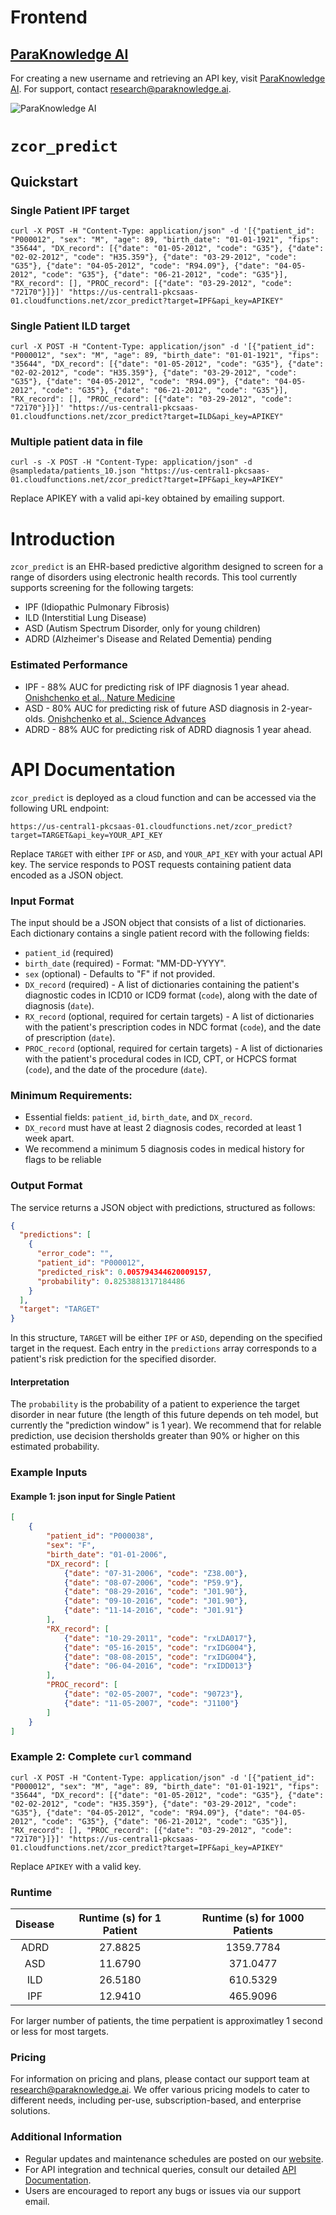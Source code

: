 # Frontend 

## [ParaKnowledge AI](https://paraknowledge.ai)

For creating a new username and retrieving an API key, visit [ParaKnowledge AI](https://paraknowledge.ai). For support, contact [research@paraknowledge.ai](mailto:research@paraknowledge.ai).

![ParaKnowledge AI](./frontend.png?raw=true)


# `zcor_predict`

## Quickstart

### Single Patient IPF target

```
curl -X POST -H "Content-Type: application/json" -d '[{"patient_id": "P000012", "sex": "M", "age": 89, "birth_date": "01-01-1921", "fips": "35644", "DX_record": [{"date": "01-05-2012", "code": "G35"}, {"date": "02-02-2012", "code": "H35.359"}, {"date": "03-29-2012", "code": "G35"}, {"date": "04-05-2012", "code": "R94.09"}, {"date": "04-05-2012", "code": "G35"}, {"date": "06-21-2012", "code": "G35"}], "RX_record": [], "PROC_record": [{"date": "03-29-2012", "code": "72170"}]}]' "https://us-central1-pkcsaas-01.cloudfunctions.net/zcor_predict?target=IPF&api_key=APIKEY"

```

### Single Patient ILD target

```
curl -X POST -H "Content-Type: application/json" -d '[{"patient_id": "P000012", "sex": "M", "age": 89, "birth_date": "01-01-1921", "fips": "35644", "DX_record": [{"date": "01-05-2012", "code": "G35"}, {"date": "02-02-2012", "code": "H35.359"}, {"date": "03-29-2012", "code": "G35"}, {"date": "04-05-2012", "code": "R94.09"}, {"date": "04-05-2012", "code": "G35"}, {"date": "06-21-2012", "code": "G35"}], "RX_record": [], "PROC_record": [{"date": "03-29-2012", "code": "72170"}]}]' "https://us-central1-pkcsaas-01.cloudfunctions.net/zcor_predict?target=ILD&api_key=APIKEY"

```

### Multiple patient data in file

```
curl -s -X POST -H "Content-Type: application/json" -d @sampledata/patients_10.json "https://us-central1-pkcsaas-01.cloudfunctions.net/zcor_predict?target=IPF&api_key=APIKEY"
```


Replace APIKEY with a valid api-key obtained by emailing support.

# Introduction 

`zcor_predict` is an EHR-based predictive algorithm designed to screen for a range of disorders using electronic health records. This tool currently supports screening for the following targets:

- IPF (Idiopathic Pulmonary Fibrosis)
- ILD (Interstitial Lung Disease)
- ASD (Autism Spectrum Disorder, only for young children)
- ADRD (Alzheimer's Disease and Related Dementia) pending

### Estimated Performance

- IPF - 88% AUC for predicting risk of IPF diagnosis 1 year ahead. [Onishchenko et al., Nature Medicine](https://www.science.org/doi/10.1126/sciadv.abf0354)
- ASD - 80% AUC for predicting risk of future ASD diagnosis in 2-year-olds. [Onishchenko et al., Science Advances](https://www.science.org/doi/10.1126/sciadv.abf0354)
- ADRD - 88% AUC for predicting risk of ADRD diagnosis 1 year ahead.

# API Documentation


`zcor_predict` is deployed as a cloud function and can be accessed via the following URL endpoint:

```
https://us-central1-pkcsaas-01.cloudfunctions.net/zcor_predict?target=TARGET&api_key=YOUR_API_KEY
```

Replace `TARGET` with either `IPF` or `ASD`, and `YOUR_API_KEY` with your actual API key. The service responds to POST requests containing patient data encoded as a JSON object.

### Input Format

The input should be a JSON object that consists of a list of dictionaries. Each dictionary contains a single patient record with the following fields:

- `patient_id` (required)
- `birth_date` (required) - Format: "MM-DD-YYYY".
- `sex` (optional) - Defaults to "F" if not provided.
- `DX_record` (required) - A list of dictionaries containing the patient's diagnostic codes in ICD10 or ICD9 format (`code`), along with the date of diagnosis (`date`).
- `RX_record` (optional, required for certain targets) - A list of dictionaries with the patient's prescription codes in NDC format (`code`), and the date of prescription (`date`).
- `PROC_record` (optional, required for certain targets) - A list of dictionaries with the patient's procedural codes in ICD, CPT, or HCPCS format (`code`), and the date of the procedure (`date`).

### Minimum Requirements:

- Essential fields: `patient_id`, `birth_date`, and `DX_record`.
- `DX_record` must have at least 2 diagnosis codes, recorded at least 1 week apart.
- We recommend a minimum 5 diagnosis codes in medical history for flags to be reliable

### Output Format

The service returns a JSON object with predictions, structured as follows:

```json
{
  "predictions": [
    {
      "error_code": "",
      "patient_id": "P000012",
      "predicted_risk": 0.005794344620009157,
      "probability": 0.8253881317184486
    }
  ],
  "target": "TARGET"
}
```

In this structure, `TARGET` will be either `IPF` or `ASD`, depending on the specified target in the request. Each entry in the `predictions` array corresponds to a patient's risk prediction for the specified disorder.


#### Interpretation

The `probability` is the probability of a patient to experience the target disorder in near future (the length of this future depends on teh model, but currently the "prediction window" is 1 year).
We recommend that for relable prediction, use decision thersholds greater than 90% or higher on this estimated probability.


### Example Inputs

#### Example 1: json input for Single Patient

```json
[
    {
        "patient_id": "P000038",
        "sex": "F",
        "birth_date": "01-01-2006",
        "DX_record": [
            {"date": "07-31-2006", "code": "Z38.00"},
            {"date": "08-07-2006", "code": "P59.9"},
            {"date": "08-29-2016", "code": "J01.90"},
            {"date": "09-10-2016", "code": "J01.90"},
            {"date": "11-14-2016", "code": "J01.91"}
        ],
        "RX_record": [
            {"date": "10-29-2011", "code": "rxLDA017"},
            {"date": "05-16-2015", "code": "rxIDG004"},
            {"date": "08-08-2015", "code": "rxIDG004"},
            {"date": "06-04-2016", "code": "rxIDD013"}
        ],
        "PROC_record": [
            {"date": "02-05-2007", "code": "90723"},
            {"date": "11-05-2007", "code": "J1100"}
        ]
    }
]
```


### Example 2: Complete `curl` command



```
curl -X POST -H "Content-Type: application/json" -d '[{"patient_id": "P000012", "sex": "M", "age": 89, "birth_date": "01-01-1921", "fips": "35644", "DX_record": [{"date": "01-05-2012", "code": "G35"}, {"date": "02-02-2012", "code": "H35.359"}, {"date": "03-29-2012", "code": "G35"}, {"date": "04-05-2012", "code": "R94.09"}, {"date": "04-05-2012", "code": "G35"}, {"date": "06-21-2012", "code": "G35"}], "RX_record": [], "PROC_record": [{"date": "03-29-2012", "code": "72170"}]}]' "https://us-central1-pkcsaas-01.cloudfunctions.net/zcor_predict?target=IPF&api_key=APIKEY"
```

Replace `APIKEY` with a valid key. 

### Runtime

| Disease | Runtime (s) for 1 Patient | Runtime (s) for 1000 Patients |
|:-------:|:---------------------:|:-------------------------------------:|
|   ADRD  |        27.8825        |               1359.7784              |
|   ASD   |        11.6790        |               371.0477               |
|   ILD   |        26.5180        |               610.5329               |
|   IPF   |        12.9410        |               465.9096               |

For larger number of patients, the time perpatient is approximatley 1 second or less for most targets.

### Pricing

For information on pricing and plans, please contact our support team at [research@paraknowledge.ai](mailto:research@paraknowledge.ai). We offer various pricing models to cater to different needs, including per-use, subscription-based, and enterprise solutions.

### Additional Information

- Regular updates and maintenance schedules are posted on our [website](https://paraknowledge.ai).
- For API integration and technical queries, consult our detailed [API Documentation](#).
- Users are encouraged to report any bugs or issues via our support email.

